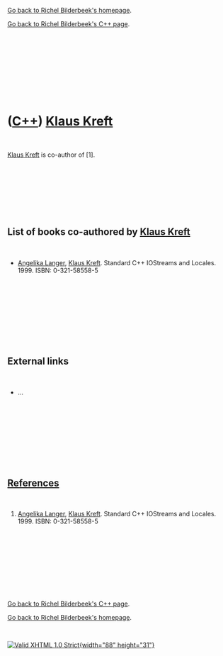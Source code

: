 [Go back to Richel Bilderbeek's homepage](index.htm).

[Go back to Richel Bilderbeek's C++ page](Cpp.htm).

 

 

 

 

 

([C++](Cpp.htm)) [Klaus Kreft](CppKlausKreft.htm)
=================================================

 

[Klaus Kreft](CppKlausKreft.htm) is co-author of \[1\].

 

 

 

 

List of books co-authored by [Klaus Kreft](CppKlausKreft.htm)
-------------------------------------------------------------

 

-   [Angelika Langer](CppAngelikaLanger.htm), [Klaus
    Kreft](CppKlausKreft.htm). Standard C++ IOStreams and Locales. 1999.
    ISBN: 0-321-58558-5

 

 

 

 

 

External links
--------------

 

-   ...

 

 

 

 

 

[References](CppReferences.htm)
-------------------------------

 

1.  [Angelika Langer](CppAngelikaLanger.htm), [Klaus
    Kreft](CppKlausKreft.htm). Standard C++ IOStreams and Locales. 1999.
    ISBN: 0-321-58558-5

 

 

 

 

 

[Go back to Richel Bilderbeek's C++ page](Cpp.htm).

[Go back to Richel Bilderbeek's homepage](index.htm).

 

[![Valid XHTML 1.0 Strict](valid-xhtml10.png){width="88"
height="31"}](http://validator.w3.org/check?uri=referer)
